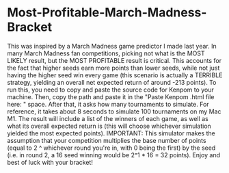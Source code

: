 # Most-Profitable-March-Madness-Bracket
This was inspired by a March Madness game predictor I made last year.
In many March Madness fan competitions, picking not what is the MOST LIKELY result, but the MOST PROFITABLE result is critical.
This accounts for the fact that higher seeds earn more points than lower seeds, while not just having the higher seed win every game (this scenario is actually a TERRIBLE strategy, yielding an overall net expected return of around -213 points).
To run this, you need to copy and paste the source code for Kenpom to your machine. Then, copy the path and paste it in the "Paste Kenpom .html file here: " space.
After that, it asks how many tournaments to simulate. For reference, it takes about 8 seconds to simulate 100 tournaments on my Mac M1.
The result will include a list of the winners of each game, as well as what its overall expected return is (this will choose whichever simulation yielded the most expected points).
IMPORTANT: This simulator makes the assumption that your competition multiplies the base number of points (equal to 2 ^ whichever round you're in, with 0 being the first) by the seed (i.e. in round 2, a 16 seed winning would be 2^1 * 16 = 32 points).
Enjoy and best of luck with your bracket!
